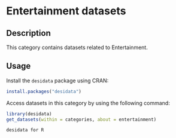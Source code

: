 
# Entertainment datasets
## Description
This category contains datasets related to Entertainment.
## Usage
Install the `desidata` package using CRAN:
```r
install.packages("desidata")
```
Access datasets in this category by using the following command:
```r
library(desidata)
get_datasets(within = categories, about = entertainment)
```
`desidata for R`
